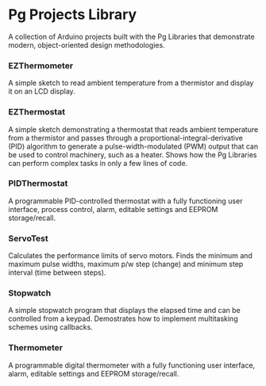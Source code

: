 # Pg Projects Library
A collection of Arduino projects built with the Pg Libraries that demonstrate modern, object-oriented design methodologies. 

### EZThermometer
A simple sketch to read ambient temperature from a thermistor and display it on an LCD display.

### EZThermostat
A simple sketch demonstrating a thermostat that reads ambient temperature from a thermistor and passes through a proportional-integral-derivative (PID) algorithm to generate a pulse-width-modulated (PWM) output that can be used to control machinery, such as a heater. Shows how the Pg Libraries can perform complex tasks in only a few lines of code. 

### PIDThermostat
A programmable PID-controlled thermostat with a fully functioning user interface, process control, alarm, editable settings and EEPROM storage/recall.

### ServoTest
Calculates the performance limits of servo motors. Finds the minimum and maximum pulse widths, maximum p/w step (change) and minimum step interval (time between steps).

### Stopwatch
A simple stopwatch program that displays the elapsed time and can be controlled from a keypad. Demostrates how to implement multitasking schemes using callbacks.

### Thermometer
A programmable digital thermometer with a fully functioning user interface, alarm, editable settings and EEPROM storage/recall.
